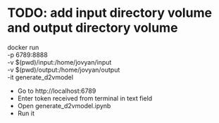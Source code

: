 
# TODO: add input directory volume and output directory volume
docker run \
	-p 6789:8888 \
	-v $(pwd)/input:/home/jovyan/input \
	-v $(pwd)/output:/home/jovyan/output \
	-it generate_d2vmodel

- Go to http://localhost:6789
- Enter token received from terminal in text field
- Open generate_d2vmodel.ipynb
- Run it

